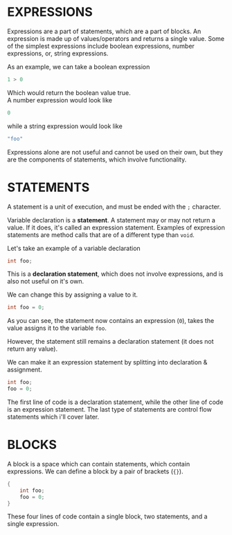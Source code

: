 # EXPRESSIONS
Expressions are a part of statements, which are a part of blocks.
An expression is made up of values/operators and returns a single value.
Some of the simplest expressions include boolean expressions, number expressions, or, string expressions.

As an example, we can take a boolean expression
```java
1 > 0
```

Which would return the boolean value true.\
A number expression would look like
```java
0
```

while a string expression would look like
```java
"foo"
```


Expressions alone are not useful and cannot be used on their own, but they are the components of statements, which involve functionality.

# STATEMENTS
A statement is a unit of execution, and must be ended with the `;` character.

Variable declaration is a **statement**.
A statement may or may not return a value. If it does, it's called an expression statement. Examples of expression statements are method calls that are of a different type than `void`.

Let's take an example of a variable declaration
```java
int foo;
```

This is a **declaration statement**, which does not involve expressions, and is also not useful on it's own.

We can change this by assigning a value to it.
```java
int foo = 0;
```

As you can see, the statement now contains an expression (`0`), takes the value assigns it to the variable `foo`.

However, the statement still remains a declaration statement (it does not return any value).

We can make it an expression statement by splitting into declaration & assignment.
```java
int foo;
foo = 0;
```

The first line of code is a declaration statement, while the other line of code is an expression statement.
The last type of statements are control flow statements which i'll cover later.

# BLOCKS
A block is a space which can contain statements, which contain expressions.
We can define a block by a pair of brackets (`{}`).
```java
{
    int foo;
    foo = 0;
}
```

These four lines of code contain a single block, two statements, and a single expression.